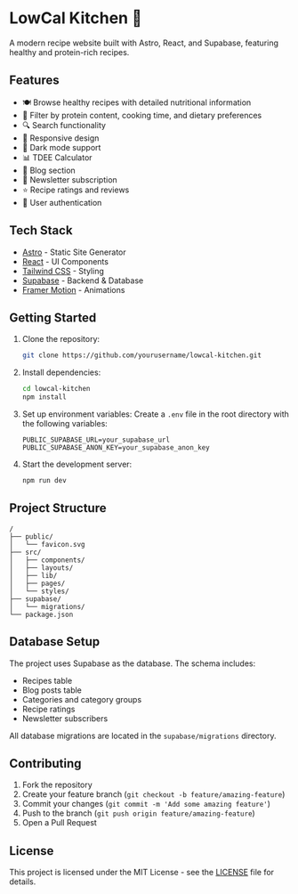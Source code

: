 # LowCal Kitchen 🥗

A modern recipe website built with Astro, React, and Supabase, featuring healthy and protein-rich recipes.

## Features

- 🍽️ Browse healthy recipes with detailed nutritional information
- 💪 Filter by protein content, cooking time, and dietary preferences
- 🔍 Search functionality
- 📱 Responsive design
- 🌙 Dark mode support
- 📊 TDEE Calculator
- 📝 Blog section
- 💌 Newsletter subscription
- ⭐ Recipe ratings and reviews
- 👤 User authentication

## Tech Stack

- [Astro](https://astro.build) - Static Site Generator
- [React](https://reactjs.org) - UI Components
- [Tailwind CSS](https://tailwindcss.com) - Styling
- [Supabase](https://supabase.com) - Backend & Database
- [Framer Motion](https://www.framer.com/motion) - Animations

## Getting Started

1. Clone the repository:
   ```bash
   git clone https://github.com/yourusername/lowcal-kitchen.git
   ```

2. Install dependencies:
   ```bash
   cd lowcal-kitchen
   npm install
   ```

3. Set up environment variables:
   Create a `.env` file in the root directory with the following variables:
   ```
   PUBLIC_SUPABASE_URL=your_supabase_url
   PUBLIC_SUPABASE_ANON_KEY=your_supabase_anon_key
   ```

4. Start the development server:
   ```bash
   npm run dev
   ```

## Project Structure

```
/
├── public/
│   └── favicon.svg
├── src/
│   ├── components/
│   ├── layouts/
│   ├── lib/
│   ├── pages/
│   └── styles/
├── supabase/
│   └── migrations/
└── package.json
```

## Database Setup

The project uses Supabase as the database. The schema includes:

- Recipes table
- Blog posts table
- Categories and category groups
- Recipe ratings
- Newsletter subscribers

All database migrations are located in the `supabase/migrations` directory.

## Contributing

1. Fork the repository
2. Create your feature branch (`git checkout -b feature/amazing-feature`)
3. Commit your changes (`git commit -m 'Add some amazing feature'`)
4. Push to the branch (`git push origin feature/amazing-feature`)
5. Open a Pull Request

## License

This project is licensed under the MIT License - see the [LICENSE](LICENSE) file for details.